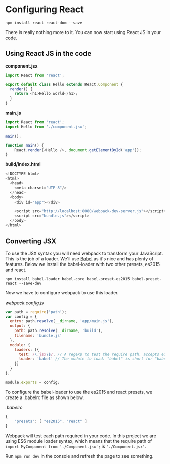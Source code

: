 # Configuring React

`npm install react react-dom --save`

There is really nothing more to it. You can now start using React JS in your code.

## Using React JS in the code

**component.jsx**

```javascript
import React from 'react';

export default class Hello extends React.Component {
  render() {
    return <h1>Hello world</h1>;
  }
}
```

**main.js**

```javascript
import React from 'react';
import Hello from './component.jsx';

main();

function main() {
    React.render(<Hello />, document.getElementById('app'));
}
```

**build/index.html**

```javascript
<!DOCTYPE html>
<html>
  <head>
    <meta charset="UTF-8"/>
  </head>
  <body>
    <div id="app"></div>

    <script src="http://localhost:8080/webpack-dev-server.js"></script>
    <script src="bundle.js"></script>
  </body>
</html>
```

## Converting JSX

To use the JSX syntax you will need webpack to transform your JavaScript. This is the job of a loader. We'll use [Babel](https://babeljs.io/) as it's nice and has plenty of features.
Below we install the babel-loader with two other presets, es2015 and react.

`npm install babel-loader babel-core babel-preset-es2015 babel-preset-react --save-dev`

Now we have to configure webpack to use this loader.

*webpack.config.js*
```javascript
var path = require('path');
var config = {
  entry: path.resolve(__dirname, 'app/main.js'),
  output: {
    path: path.resolve(__dirname, 'build'),
    filename: 'bundle.js'
  },
  module: {
    loaders: [{
      test: /\.jsx?$/, // A regexp to test the require path. accepts either js or jsx
      loader: 'babel' // The module to load. "babel" is short for "babel-loader"
    }]
  }
};

module.exports = config;
```

To configure the babel-loader to use the es2015 and react presets, we create a .babelrc file as shown below.

*.babelrc*
```javascript
{
    "presets": [ "es2015", "react" ]
}
```

Webpack will test each path required in your code. In this project we are using ES6 module loader syntax, which means that the require path of `import MyComponent from './Component.jsx';` is `'./Component.jsx'`.

Run `npm run dev` in the console and refresh the page to see something.
